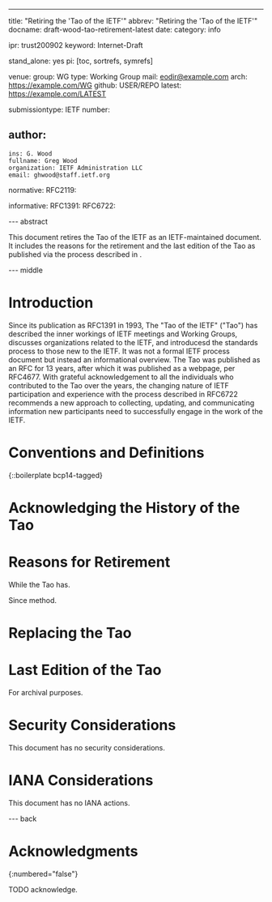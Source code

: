---
title: "Retiring the 'Tao of the IETF'"
abbrev: "Retiring the 'Tao of the IETF'"
docname: draft-wood-tao-retirement-latest
date:
category: info

ipr: trust200902
keyword: Internet-Draft

stand_alone: yes
pi: [toc, sortrefs, symrefs]

venue:
  group: WG
  type: Working Group
  mail: eodir@example.com
  arch: https://example.com/WG
  github: USER/REPO
  latest: https://example.com/LATEST

submissiontype: IETF
number:

author:
 -
    ins: G. Wood
    fullname: Greg Wood
    organization: IETF Administration LLC
    email: ghwood@staff.ietf.org

normative:
  RFC2119:

informative:
  RFC1391:
  RFC6722:

--- abstract

This document retires the Tao of the IETF as an IETF-maintained document. It includes the reasons for the retirement and the last edition of the Tao as published via the process described in .


--- middle

# Introduction

Since its publication as RFC1391 in 1993, The "Tao of the IETF" ("Tao") has described the inner workings of IETF meetings and Working Groups, discusses organizations related to the IETF, and introducesd the standards process to those new to the IETF. It was not a formal IETF process document but instead an informational overview. The Tao was published as an RFC for 13 years, after which it was published as a webpage, per RFC4677. With grateful acknowledgement to all the individuals who contributed to the Tao over the years, the changing nature of IETF participation and experience with the process described in RFC6722 recommends a new approach to collecting, updating, and communicating information new participants need to successfully engage in the work of the IETF.

# Conventions and Definitions

{::boilerplate bcp14-tagged}

# Acknowledging the History of the Tao

# Reasons for Retirement
While the Tao has.

Since method.

# Replacing the Tao

# Last Edition of the Tao
For archival purposes.

# Security Considerations

This document has no security considerations.


# IANA Considerations

This document has no IANA actions.


--- back

# Acknowledgments
{:numbered="false"}

TODO acknowledge.
